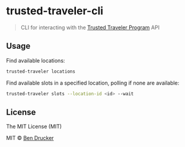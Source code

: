 # trusted-traveler-cli

> CLI for interacting with the [Trusted Traveler Program](https://ttp.dhs.gov) API

## Usage

Find available locations:

```sh
trusted-traveler locations
```

Find available slots in a specified location, polling if none are available:

```sh
trusted-traveler slots --location-id <id> --wait
```

## License
The MIT License (MIT)

MIT © [Ben Drucker](https://www.bendrucker.me)
